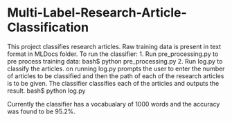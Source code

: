 # Multi-Label-Research-Article-Classification

This project classifies research articles. Raw training data is present in text format in MLDocs folder. 
To run the classifier:
 	1. Run pre_processing.py to pre process training data:
		bash$ python pre_processing.py
	2. Run log.py to classify the articles. on running log.py prompts the user to enter the number of articles to be classified and then
	   the path of each of the research articles is to be given. The classifier classifies each of the articles and outputs the result.
		bash$ python log.py


Currently the classifier has a vocabualary of 1000 words and the accuracy was found to be 95.2%.
